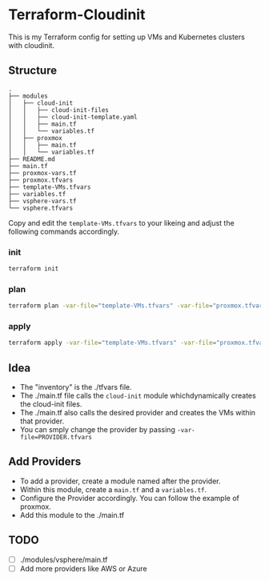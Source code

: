 # Terraform-Cloudinit

This is my Terraform config for setting up VMs and Kubernetes clusters with cloudinit.

## Structure

```text
.
├── modules
│   ├── cloud-init
│   │   ├── cloud-init-files
│   │   ├── cloud-init-template.yaml
│   │   ├── main.tf
│   │   └── variables.tf
│   ├── proxmox
│   │   ├── main.tf
│   │   └── variables.tf
├── README.md
├── main.tf
├── proxmox-vars.tf
├── proxmox.tfvars
├── template-VMs.tfvars
├── variables.tf
├── vsphere-vars.tf
└── vsphere.tfvars
```

Copy and edit the `template-VMs.tfvars` to your likeing and adjust the following commands accordingly.

### init

```bash
terraform init
```

### plan

```bash
terraform plan -var-file="template-VMs.tfvars" -var-file="proxmox.tfvars"
```

### apply

```bash
terraform apply -var-file="template-VMs.tfvars" -var-file="proxmox.tfvars"
```

## Idea

- The "inventory" is the ./tfvars file.
- The ./main.tf file calls the `cloud-init` module whichdynamically creates the cloud-init files.
- The ./main.tf also calls the desired provider and creates the VMs within that provider.
- You can smply change the provider by passing `-var-file=PROVIDER.tfvars`

## Add Providers

- To add a provider, create a module named after the provider.
- Within this module, create a `main.tf` and a `variables.tf`.
- Configure the Provider accordingly. You can follow the example of proxmox.
- Add this module to the ./main.tf

## TODO

- [ ] ./modules/vsphere/main.tf
- [ ] Add more providers like AWS or Azure
